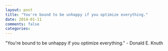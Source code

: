 ```yaml
---
layout: post
title: "You're bound to be unhappy if you optimize everything."
date: 2014-01-11
comments: false
categories: 
---
```


<span class='quote'>"You're bound to be unhappy if you optimize everything."</span>
<span class='by'>- Donald E. Knuth</span>
